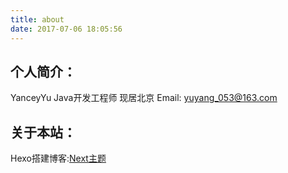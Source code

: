 ```yaml
---
title: about
date: 2017-07-06 18:05:56
---
```

## 个人简介：
YanceyYu
Java开发工程师
现居北京
Email: yuyang_053@163.com

## 关于本站：
Hexo搭建博客:[Next主题](http://theme-next.iissnan.com/)